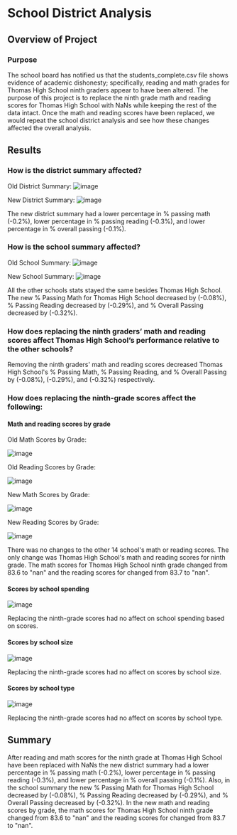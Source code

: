 # School District Analysis

## Overview of Project

### Purpose
The school board has notified us that the students_complete.csv file shows evidence of academic dishonesty; specifically, reading and math grades for Thomas High School ninth graders appear to have been altered. The purpose of this project is to replace the ninth grade math and reading scores for Thomas High School with NaNs while keeping the rest of the data intact. Once the math and reading scores have been replaced, we would repeat the school district analysis and see how these changes affected the overall analysis.

## Results
### How is the district summary affected?
Old District Summary:
![image](https://user-images.githubusercontent.com/92401000/142738766-a7a2a5c4-34a0-4e23-901e-1eaf40025944.png)

New District Summary:
![image](https://user-images.githubusercontent.com/92401000/142738808-b9a38194-a530-48aa-8650-49a6ead99e84.png)

The new district summary had a lower percentage in % passing math (-0.2%), lower percentage in % passing reading (-0.3%), and lower percentage in % overall passing (-0.1%).

### How is the school summary affected?
Old School Summary:
![image](https://user-images.githubusercontent.com/92401000/142738980-9e6f998a-1eb1-496c-9d1f-2d51ddba812c.png)

New School Summary:
![image](https://user-images.githubusercontent.com/92401000/142739007-a6338910-3092-4f40-96ef-6b9be5b67f7d.png)

All the other schools stats stayed the same besides Thomas High School. The new % Passing Math for Thomas High School decreased by (-0.08%), % Passing Reading decreased by (-0.29%), and % Overall Passing decreased by (-0.32%).

### How does replacing the ninth graders’ math and reading scores affect Thomas High School’s performance relative to the other schools?
Removing the ninth graders' math and reading scores decreased Thomas High School's % Passing Math, % Passing Reading, and % Overall Passing by (-0.08%), (-0.29%), and (-0.32%) respectively.

### How does replacing the ninth-grade scores affect the following:
#### Math and reading scores by grade

Old Math Scores by Grade:

![image](https://user-images.githubusercontent.com/92401000/142739628-34469f3d-e6e4-45e5-8a5c-b4464dbfce31.png)

Old Reading Scores by Grade:

![image](https://user-images.githubusercontent.com/92401000/142739645-97ad367c-a366-4c08-89ab-d286a45b5e54.png)

New Math Scores by Grade:

![image](https://user-images.githubusercontent.com/92401000/142739680-93256da1-da81-4903-baa8-b91d1c20e1e4.png)

New Reading Scores by Grade:

![image](https://user-images.githubusercontent.com/92401000/142739701-4833ad2b-212d-4876-99c7-2b53d9354396.png)

There was no changes to the other 14 school's math or reading scores. The only change was Thomas High School's math and reading scores for ninth grade. The math scores for Thomas High School ninth grade changed from 83.6 to "nan" and the reading scores for changed from 83.7 to "nan".

#### Scores by school spending

![image](https://user-images.githubusercontent.com/92401000/142745727-4e7bb8a7-fc69-43ca-a582-859fbf07da09.png)

Replacing the ninth-grade scores had no affect on school spending based on scores.

#### Scores by school size

![image](https://user-images.githubusercontent.com/92401000/142745840-7351242b-53b0-4c7c-b9b8-2010980f8bce.png)

Replacing the ninth-grade scores had no affect on scores by school size.

#### Scores by school type

![image](https://user-images.githubusercontent.com/92401000/142745867-02ac7b4e-cdba-450e-8569-73d5030d0f2e.png)

Replacing the ninth-grade scores had no affect on scores by school type.

## Summary

After reading and math scores for the ninth grade at Thomas High School have been replaced with NaNs the new district summary had a lower percentage in % passing math (-0.2%), lower percentage in % passing reading (-0.3%), and lower percentage in % overall passing (-0.1%). Also, in the school summary the new % Passing Math for Thomas High School decreased by (-0.08%), % Passing Reading decreased by (-0.29%), and % Overall Passing decreased by (-0.32%). In the new math and reading scores by grade, the math scores for Thomas High School ninth grade changed from 83.6 to "nan" and the reading scores for changed from 83.7 to "nan".
